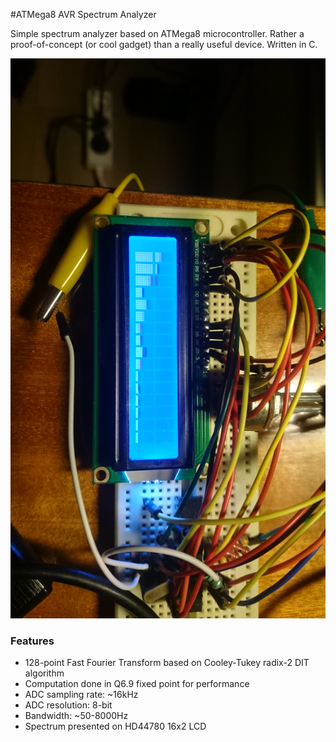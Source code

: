 #ATMega8 AVR Spectrum Analyzer

Simple spectrum analyzer based on ATMega8 microcontroller. Rather a proof-of-concept (or cool gadget) than a really useful device. Written in C.

![](analyzer.JPG)

### Features

- 128-point Fast Fourier Transform based on Cooley-Tukey radix-2 DIT algorithm
- Computation done in Q6.9 fixed point for performance
- ADC sampling rate: ~16kHz
- ADC resolution: 8-bit
- Bandwidth: ~50-8000Hz
- Spectrum presented on HD44780 16x2 LCD